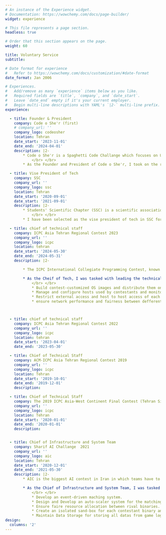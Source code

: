 ```yaml
---
# An instance of the Experience widget.
# Documentation: https://wowchemy.com/docs/page-builder/
widget: experience

# This file represents a page section.
headless: true

# Order that this section appears on the page.
weight: 60

title: Voluntary Service
subtitle:

# Date format for experience
#   Refer to https://wowchemy.com/docs/customization/#date-format
date_format: Jan 2006

# Experiences.
#   Add/remove as many `experience` items below as you like.
#   Required fields are `title`, `company`, and `date_start`.
#   Leave `date_end` empty if it's your current employer.
#   Begin multi-line descriptions with YAML's `|2-` multi-line prefix.
experience:

  - title: Founder & President
    company: Code o She'r (first)
    # company_url: ''
    company_logo: codeosher
    location: Tehran
    date_start: '2023-11-01'
    date_end: '2024-04-01'
    description: |2-
        * Code o She'r is a Spaghetti Code Challange which focuses on UBs and exploits architectural behaviors of Computers and compilers with the aim of hosting an environment for contestant to become more familiar with the field fo computer systems.
            </br> </br>
        * As the Founder and President of Code o She'r, I took on the role of leadership over a team of 70+ members and oversaw various flows from design, marketing, and executive duties to Scientific and technical tasks.

  - title: Vise President of Tech
    company: SSC
    company_url: ''
    company_logo: ssc
    location: Tehran
    date_start: '2020-09-01'
    date_start: '2021-09-01'
    description: |2-
        * Students' Scientific Chapter (SSC) is a scientific association consisting of all students of Computer Engineering Department of Sharif University of Technology. It holds scientific talks and events throughout the year. Its central council consists of nine members, selected by votes of all students.
            </br> </br>
        * I have been selected as the vise president of tech in SSC for one academic year by gaining the most votes in the general election and then gaining the votes of other central council members.

  - title: chief of technical staff
    company: ICPC Asia Tehran Regional Contest 2023
    company_url: ''
    company_logo: icpc
    location: tehran
    date_start: '2024-05-30'
    date_end: '2024-05-31'
    description: |2-

        * The ICPC International Collegiate Programming Contest, known as the ICPC, is an annual multi-tiered competitive programming competition among the universities of the world.

        * As the Cheif of Tech, I was tasked with leading the technical team of 10 members and address a variety of technical needs such as:
            </br> </br>
            * Build contest-customized OS images and distribute them on contestant hosts using PXE Network boot.
            * Manage and configure hosts used by contestants and monitor their connectivity.
            * Restrict external access and host to host access of each contestant’s host device.
            * ensure network performance and fairness between defferent devices used by the contestants.



  - title: chief of technical staff
    company: ICPC Asia Tehran Regional Contest 2022
    company_url: ''
    company_logo: icpc
    location: tehran
    date_start: '2023-04-01'
    date_end: '2023-05-30'

  - title: Chief of Technical Staff
    company: ACM-ICPC Asia Tehran Regional Contest 2019
    company_url: ''
    company_logo: icpc
    location: Tehran
    date_start: '2019-10-01'
    date_end: '2019-12-01'
    description:

  - title: Chief of Technical Staff
    company: The 2019 ICPC Asia-West Continent Final Contest (Tehran Site)
    company_url: ''
    company_logo: icpc
    location: Tehran
    date_start: '2020-01-01'
    date_end: '2020-01-01'
    description:


  - title: Chief of Infrastructure and System Team
    company: Sharif AI Challange  2021
    company_url: ''
    company_logo: aic
    location: Tehran
    date_start: '2020-12-01'
    date_end: '2021-05-30'
    description: |2-
        * AIC is the biggest AI contest in Iran in which teams have to develop strategy for competting against other teams, using AI

        * As the Chief of Infrastructure and System Team, I was tasked with leading a team of 4 to address the Infrastructure needs of the contest:
            </br> </br>
            * Develop an event-driven maching system.
            * Design and Develop an auto-scaler system for the matching infrastructure to ensure minimum latency for the matches.
            * Ensure faire resource allocation between rival binaries.
            * Create an isolated sand-box for each contestant binary and eliminate any side-channel attack that may affect the faireness of the results.
            * Maintain Data Storage for storing all datas from game logs to contestant binaries and monitoring data.
design:
  columns: '2'
---
```

